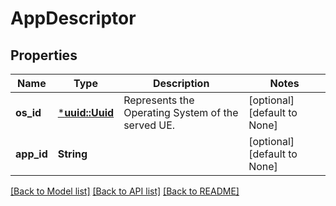 # AppDescriptor

## Properties
Name | Type | Description | Notes
------------ | ------------- | ------------- | -------------
**os_id** | [***uuid::Uuid**](UUID.md) | Represents the Operating System of the served UE. | [optional] [default to None]
**app_id** | **String** |  | [optional] [default to None]

[[Back to Model list]](../README.md#documentation-for-models) [[Back to API list]](../README.md#documentation-for-api-endpoints) [[Back to README]](../README.md)


